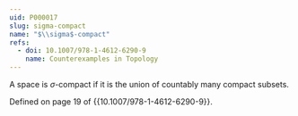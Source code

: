 ```yaml
---
uid: P000017
slug: sigma-compact
name: "$\\sigma$-compact"
refs:
  - doi: 10.1007/978-1-4612-6290-9
    name: Counterexamples in Topology
---
```

A space is $\sigma$-compact if it is the union of countably many compact subsets.

Defined on page 19 of {{10.1007/978-1-4612-6290-9}}.
